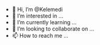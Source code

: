 - 👋 Hi, I’m @Kelemedi
- 👀 I’m interested in ...
- 🌱 I’m currently learning ...
- 💞️ I’m looking to collaborate on ...
- 📫 How to reach me ...

<!---
Kelemedi/Kelemedi is a ✨ special ✨ repository because its `README.md` (this file) appears on your GitHub profile.
You can click the Preview link to take a look at your changes.
--->
